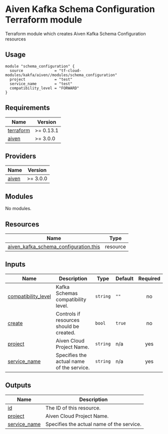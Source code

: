 # Aiven Kafka Schema Configuration Terraform module

Terraform module which creates Aiven Kafka Schema Configuration resources

## Usage

```hcl
module "schema_configuration" {
  source              = "tf-cloud-modules/kakfa/aiven//modules/schema_configuration"
  project             = "test"
  service_name        = "test"
  compatibility_level = "FORWARD"
}
```

<!-- BEGIN_TF_DOCS -->
## Requirements

| Name | Version |
|------|---------|
| <a name="requirement_terraform"></a> [terraform](#requirement\_terraform) | >= 0.13.1 |
| <a name="requirement_aiven"></a> [aiven](#requirement\_aiven) | >= 3.0.0 |

## Providers

| Name | Version |
|------|---------|
| <a name="provider_aiven"></a> [aiven](#provider\_aiven) | >= 3.0.0 |

## Modules

No modules.

## Resources

| Name | Type |
|------|------|
| [aiven_kafka_schema_configuration.this](https://registry.terraform.io/providers/aiven/aiven/latest/docs/resources/kafka_schema_configuration) | resource |

## Inputs

| Name | Description | Type | Default | Required |
|------|-------------|------|---------|:--------:|
| <a name="input_compatibility_level"></a> [compatibility\_level](#input\_compatibility\_level) | Kafka Schemas compatibility level. | `string` | `""` | no |
| <a name="input_create"></a> [create](#input\_create) | Controls if resources should be created. | `bool` | `true` | no |
| <a name="input_project"></a> [project](#input\_project) | Aiven Cloud Project Name. | `string` | n/a | yes |
| <a name="input_service_name"></a> [service\_name](#input\_service\_name) | Specifies the actual name of the service. | `string` | n/a | yes |

## Outputs

| Name | Description |
|------|-------------|
| <a name="output_id"></a> [id](#output\_id) | The ID of this resource. |
| <a name="output_project"></a> [project](#output\_project) | Aiven Cloud Project Name. |
| <a name="output_service_name"></a> [service\_name](#output\_service\_name) | Specifies the actual name of the service. |
<!-- END_TF_DOCS -->